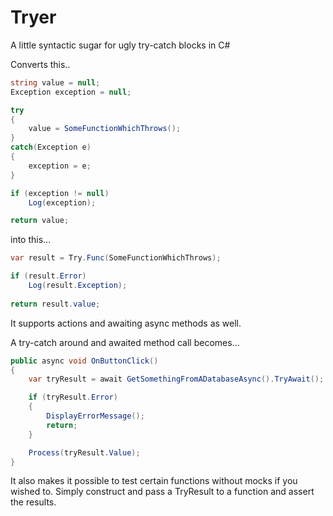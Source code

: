 Tryer
=====

A little syntactic sugar for ugly try-catch blocks in C#

Converts this..

```c#
string value = null;
Exception exception = null;

try
{
	value = SomeFunctionWhichThrows();
}
catch(Exception e)
{
	exception = e;
}

if (exception != null)
	Log(exception);

return value;
```

into this...

```c#
var result = Try.Func(SomeFunctionWhichThrows);

if (result.Error)
	Log(result.Exception);
	
return result.value;
```

It supports actions and awaiting async methods as well.

A try-catch around and awaited method call becomes...

```c#
public async void OnButtonClick()
{
	var tryResult = await GetSomethingFromADatabaseAsync().TryAwait();

	if (tryResult.Error)
	{
		DisplayErrorMessage();
		return;
	}

	Process(tryResult.Value);
}
```

It also makes it possible to test certain functions without mocks if you wished to.
Simply construct and pass a TryResult to a function and assert the results.